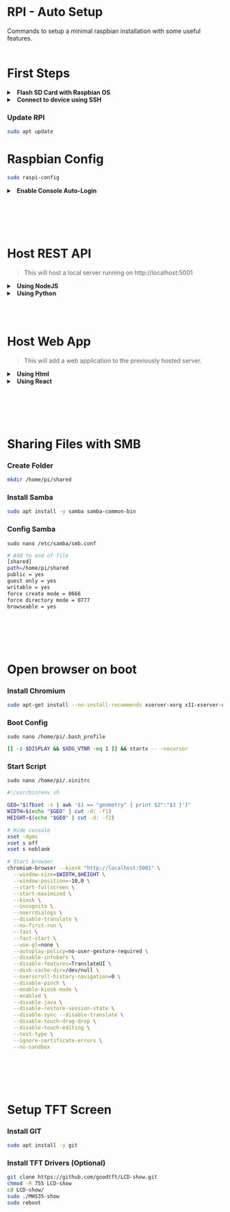 # RPI - Auto Setup
Commands to setup a minimal raspbian installation with some useful features.
<br></br>
# First Steps
<details>
  <summary> &nbsp; <b>Flash SD Card with Raspbian OS</b></summary>

1. ### &nbsp; Open [Raspberry Pi Imager](https://www.raspberrypi.com/software/)
2. ### &nbsp; Choose Device (RPI 3, 4, 400, 5)
3. ### &nbsp; Choose OS --> `Raspberry Pi OS (Other)`
4. ### &nbsp; Select `Raspbian x64 Legacy - No Desktop (0.3gb)`
5. ### &nbsp; Choose USB Storage (SD Card Drive)
6. ### &nbsp; Configure settings before flashing
    - Setup Wifi Network
    - Enable SSH
    - User: Pi
    - Password: YOUR PASSWORD
</details>

<details>
  <summary> &nbsp; <b>Connect to device using SSH</b></summary>

1. ### &nbsp; Open terminal on a pc in the same network
2. ### &nbsp; Find the IP address of your RPI (Windows)
    ```bash
    nslookup raspberrypi
    ```
3. ### &nbsp; Connect to RPI using SSH
    ```bash
    ssh pi@xxx.xxx.xxx
    ```

</details>


### Update RPI
```bash
sudo apt update
```

# Raspbian Config
```bash
sudo raspi-config
```
<details>
  <summary> &nbsp; <b>Enable Console Auto-Login</b></summary>

1.  ### &nbsp; Choose --> System Options
2.  ### &nbsp; Choose --> Boot / Auto Login
3.  ### &nbsp; Choose --> Console Autologin
4.  ### &nbsp; Select Finish, and reboot the Raspberry Pi.
</details>

<br></br>
<br></br>
# Host REST API
> This will host a local server running on http://localhost:5001
<details>
  <summary> &nbsp; <b>Using NodeJS</b></summary>


### Install NodeJS 
```bash
curl -fsSL https://deb.nodesource.com/setup_20.x | sudo -E bash -
sudo apt-get install -y nodejs
```

### Create Folder 
```bash
mkdir /home/pi/pi-server
cd /home/pi/pi-server
```

### Create Server 
`sudo nano server.js`
```js
const path = require('path')
const express = require('express')
const app = express()
const PORT = 5001

// serve static assets
app.use(express.static('client/build'));

// Create API endpoints
app.get('/api/message', (req, res) => {
    res.json({message: "Hello from Express JS"})
});

// Send everything else to static content
app.get('*', (req, res) => res.sendFile(path.resolve(__dirname, 'client/build', 'index.html')));

// Open server on specified port
console.log('Server started on port:', PORT)
app.listen(PORT)
```

### Initialize Project 
```bash
npm init
```

### Install Express JS
```bash
npm i express
```

### Start Server
```bash
npm start
```
</details>

<details>
  <summary> &nbsp; <b>Using Python</b></summary>

### Create Folder 
```bash
mkdir /home/pi/pi-server
cd /home/pi/pi-server
```

### Create virtual environment
```bash
python3 -m venv .venv
```

### Activate virtual environment
```bash
source venv/bin/activate
```

### Install Flask
```bash
pip install flask
pip install python-dotenv
```

### Create Server
`sudo nano server.py`
```py
from flask import Flask

app = Flask(__name__, static_folder='./client/build', static_url_path='/')

@app.route('/', methods=['GET'])
def index():
    return app.send_static_file('index.html')

@app.route('/api/message', methods=['GET'])
def message():
    return "Hello from Python"
```

### Start Server
```bash
venv/bin/flask --app ./server.py run --no-debugger
```
</details>

<br></br>
# Host Web App
> This will add a web application to the previously hosted server.
<details>
  <summary> &nbsp; <b>Using Html</b></summary>

### Create Folders
```bash
cd /home/pi/pi-server
mkdir client
mkdir client/build
```
### Create Website
`sudo nano client/build/index.html`
```html
<!doctype html>
<html>
  <head>
    <meta charset="UTF-8">
    <meta name="viewport" content="width=device-width, initial-scale=1.0">
  </head>
  <body>
    <h1>
      Hello world!
    </h1>
  </body>
</html>
```
</details>

<details>
  <summary> &nbsp; <b>Using React</b></summary>

### Install NodeJS 
```bash
curl -fsSL https://deb.nodesource.com/setup_20.x | sudo -E bash -
sudo apt-get install -y nodejs
```
### Create React App
```bash
cd /home/pi/pi-server
npx create-react-app client
```
### Build Website
```bash
cd /home/pi/pi-server/client
npm run build
```
</details>

<br></br>
<br></br>
# Sharing Files with SMB

### Create Folder 
```bash
mkdir /home/pi/shared
```
### Install Samba 
```bash
sudo apt install -y samba samba-common-bin
```
### Config Samba
`sudo nano /etc/samba/smb.conf`
```bash
# Add to end of file
[shared]
path=/home/pi/shared
public = yes
guest only = yes
writable = yes
force create mode = 0666
force directory mode = 0777
browseable = yes
```

<br></br>
<br></br>
# Open browser on boot

### Install Chromium 
```bash
sudo apt-get install --no-install-recommends xserver-xorg x11-xserver-utils xinit openbox chromium-browser
```

### Boot Config
`sudo nano /home/pi/.bash_profile`
```bash
[[ -z $DISPLAY && $XDG_VTNR -eq 1 ]] && startx -- -nocursor
```

### Start Script
`sudo nano /home/pi/.xinitrc`
```bash
#!/usr/bin/env sh

GEO="$(fbset -s | awk '$1 == "geometry" { print $2":"$3 }')"
WIDTH=$(echo "$GEO" | cut -d: -f1)
HEIGHT=$(echo "$GEO" | cut -d: -f2)

# Hide console
xset -dpms
xset s off
xset s noblank

# Start browser
chromium-browser --kiosk "http://localhost:5001" \
  --window-size=$WIDTH,$HEIGHT \
  --window-position=-10,0 \
  --start-fullscreen \
  --start-maximized \
  --kiosk \
  --incognito \
  --noerrdialogs \
  --disable-translate \
  --no-first-run \
  --fast \
  --fast-start \
  --use-gl=none \
  --autoplay-policy=no-user-gesture-required \
  --disable-infobars \
  --disable-features=TranslateUI \
  --disk-cache-dir=/dev/null \
  --overscroll-history-navigation=0 \
  --disable-pinch \
  --enable-kiosk-mode \
  --enabled \
  --disable-java \
  --disable-restore-session-state \
  --disable-sync --disable-translate \
  --disable-touch-drag-drop \
  --disable-touch-editing \
  --test-type \
  --ignore-certificate-errors \
  --no-sandbox

```

<br></br>
<br></br>
# Setup TFT Screen

### Install GIT 
```bash
sudo apt install -y git
```

### Install TFT Drivers (Optional)
```bash
git clone https://github.com/goodtft/LCD-show.git
chmod -R 755 LCD-show
cd LCD-show/
sudo ./MHS35-show
sudo reboot
```
